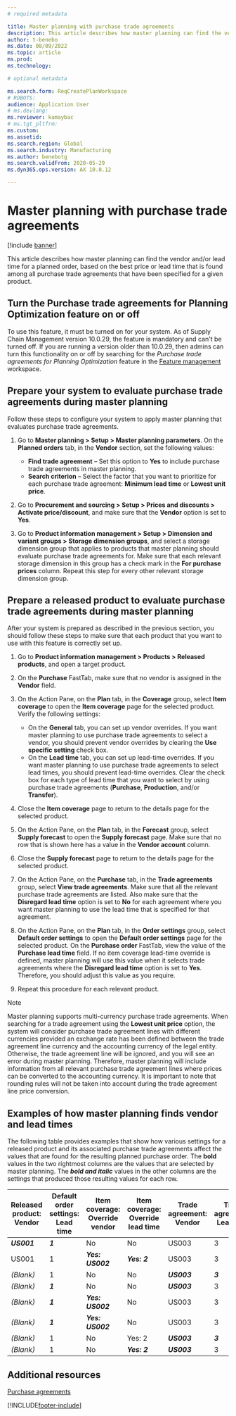```yaml
---
# required metadata

title: Master planning with purchase trade agreements
description: This article describes how master planning can find the vendor and/or lead time for a planned order, based on the best price or lead time that is found in purchase trade agreements.
author: t-benebo
ms.date: 08/09/2022
ms.topic: article
ms.prod: 
ms.technology: 

# optional metadata

ms.search.form: ReqCreatePlanWorkspace
# ROBOTS: 
audience: Application User
# ms.devlang: 
ms.reviewer: kamaybac
# ms.tgt_pltfrm: 
ms.custom: 
ms.assetid: 
ms.search.region: Global
ms.search.industry: Manufacturing
ms.author: benebotg
ms.search.validFrom: 2020-05-29
ms.dyn365.ops.version: AX 10.0.12

---
```

# Master planning with purchase trade agreements

[!include [banner](../../includes/banner.md)]

This article describes how master planning can find the vendor and/or lead time for a planned order, based on the best price or lead time that is found among all purchase trade agreements that have been specified for a given product.

## Turn the Purchase trade agreements for Planning Optimization feature on or off

To use this feature, it must be turned on for your system. As of Supply Chain Management version 10.0.29, the feature is mandatory and can't be turned off. If you are running a version older than 10.0.29, then admins can turn this functionality on or off by searching for the *Purchase trade agreements for Planning Optimization* feature in the [Feature management](../../../fin-ops-core/fin-ops/get-started/feature-management/feature-management-overview.md) workspace.

## Prepare your system to evaluate purchase trade agreements during master planning

Follow these steps to configure your system to apply master planning that evaluates purchase trade agreements.

1. Go to **Master planning \> Setup \> Master planning parameters**. On the **Planned orders** tab, in the **Vendor** section, set the following values:

    - **Find trade agreement** – Set this option to **Yes** to include purchase trade agreements in master planning.
    - **Search criterion** – Select the factor that you want to prioritize for each purchase trade agreement: **Minimum lead time** or **Lowest unit price**.

1. Go to **Procurement and sourcing \> Setup \> Prices and discounts \> Activate price/discount**, and make sure that the **Vendor** option is set to **Yes**.
1. Go to **Product information management \> Setup \> Dimension and variant groups \> Storage dimension groups**, and select a storage dimension group that applies to products that master planning should evaluate purchase trade agreements for. Make sure that each relevant storage dimension in this group has a check mark in the **For purchase prices** column. Repeat this step for every other relevant storage dimension group.

## Prepare a released product to evaluate purchase trade agreements during master planning

After your system is prepared as described in the previous section, you should follow these steps to make sure that each product that you want to use with this feature is correctly set up.

1. Go to **Product information management \> Products \> Released products**, and open a target product.
1. On the **Purchase** FastTab, make sure that no vendor is assigned in the **Vendor** field.
1. On the Action Pane, on the **Plan** tab, in the **Coverage** group, select **Item coverage** to open the **Item coverage** page for the selected product. Verify the following settings:

    - On the **General** tab, you can set up vendor overrides. If you want master planning to use purchase trade agreements to select a vendor, you should prevent vendor overrides by clearing the **Use specific setting** check box.
    - On the **Lead time** tab, you can set up lead-time overrides. If you want master planning to use purchase trade agreements to select lead times, you should prevent lead-time overrides. Clear the check box for each type of lead time that you want to select by using purchase trade agreements (**Purchase**, **Production**, and/or **Transfer**).

1. Close the **Item coverage** page to return to the details page for the selected product.
1. On the Action Pane, on the **Plan** tab, in the **Forecast** group, select **Supply forecast** to open the **Supply forecast** page. Make sure that no row that is shown here has a value in the **Vendor account** column.
1. Close the **Supply forecast** page to return to the details page for the selected product.
1. On the Action Pane, on the **Purchase** tab, in the **Trade agreements** group, select **View trade agreements**. Make sure that all the relevant purchase trade agreements are listed. Also make sure that the **Disregard lead time** option is set to **No** for each agreement where you want master planning to use the lead time that is specified for that agreement.
1. On the Action Pane, on the **Plan** tab, in the **Order settings** group, select **Default order settings** to open the **Default order settings** page for the selected product. On the **Purchase order** FastTab, view the value of the **Purchase lead time** field. If no item coverage lead-time override is defined, master planning will use this value when it selects trade agreements where the **Disregard lead time** option is set to **Yes**. Therefore, you should adjust this value as you require.
1. Repeat this procedure for each relevant product.

> [!NOTE]
> Master planning supports multi-currency purchase trade agreements. When searching for a trade agreement using the **Lowest unit price** option, the system will consider purchase trade agreement lines with different currencies provided an exchange rate has been defined between the trade agreement line currency and the accounting currency of the legal entity. Otherwise, the trade agreement line will be ignored, and you will see an error during master planning. Therefore, master planning will include information from all relevant purchase trade agreement lines where prices can be converted to the accounting currency. It is important to note that rounding rules will not be taken into account during the trade agreement line price conversion.

## Examples of how master planning finds vendor and lead times

The following table provides examples that show how various settings for a released product and its associated purchase trade agreements affect the values that are found for the resulting planned purchase order. The **bold** values in the two rightmost columns are the values that are selected by master planning. The ***bold and italic*** values in the other columns are the settings that produced those resulting values for each row.

| Released product: Vendor | Default order settings: Lead time | Item coverage: Override vendor | Item coverage: Override lead time | Trade agreement: Vendor | Trade agreement: Lead time | Trade agreement: Disregard lead time | Resulting vendor | Resulting lead time |
| --- | --- | --- | --- | --- | --- | --- | --- | --- |
| ***US001*** | ***1*** | No | No | US003 | 3 | No | **US001** | **1** |
| US001 | 1 | ***Yes: US002*** | ***Yes: 2*** | US003 | 3 | No | **US002** | **2** |
| *(Blank)* | 1 | No | No | ***US003*** | ***3*** | No | **US003** | **3** |
| *(Blank)* | ***1*** | No | No | ***US003*** | 3 | Yes | **US003** | **1** |
| *(Blank)* | ***1*** | ***Yes: US002*** | No | US003 | 3 | No | **US002** | **1** |
| *(Blank)* | ***1*** | ***Yes: US002*** | No | US003 | 3 | No | **US002** | **1** |
| *(Blank)* | 1 | No | Yes: 2 | ***US003*** | ***3*** | No | **US003** | **3** |
| *(Blank)* | 1 | No | ***Yes: 2*** | ***US003*** | 3 | Yes | **US003** | **2** |

## Additional resources

[Purchase agreements](../../procurement/purchase-agreements.md)


[!INCLUDE[footer-include](../../../includes/footer-banner.md)]
